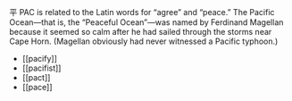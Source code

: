 平
PAC is related to the Latin words for “agree” and “peace.” The Pacific Ocean—that is, the “Peaceful Ocean”—was named by Ferdinand Magellan because it seemed so calm after he had sailed through the storms near Cape Horn. (Magellan obviously had never witnessed a Pacific typhoon.)

- [[pacify]] 
- [[pacifist]] 
- [[pact]] 
- [[pace]] 
